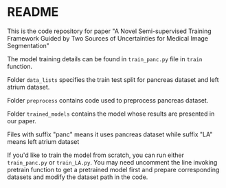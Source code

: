 # README

This is the code repository for paper "A Novel Semi-supervised Training Framework Guided by Two Sources of Uncertainties for Medical Image Segmentation"

The model training details can be found in `train_panc.py` file in `train` function. 

Folder `data_lists` specifies the train test split for pancreas dataset and left atrium dataset.

Folder `preprocess` contains code used to preprocess pancreas dataset.

Folder `trained_models` contains the model whose results are presented in our paper. 

Files with suffix "panc" means it uses pancreas dataset while suffix "LA" means left atrium dataset

If you'd like to train the model from scratch, you can run either `train_panc.py` or `train_LA.py`. You may need uncomment the line invoking pretrain function to get a pretrained model first and prepare corresponding datasets and modify the dataset path in the code.

